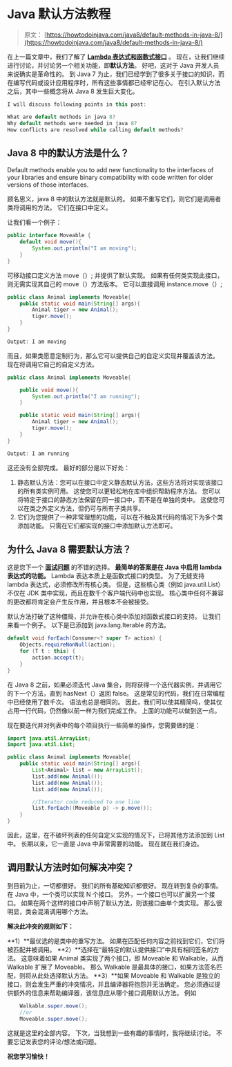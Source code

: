 # Java 默认方法教程

> 原文： [https://howtodoinjava.com/java8/default-methods-in-java-8/](https://howtodoinjava.com/java8/default-methods-in-java-8/)

在上一篇文章中，我们了解了 [**Lambda 表达式和函数式接口**](//howtodoinjava.com/java8/complete-lambda-expressions-tutorial-in-java/ "Complete lambda expressions tutorial") 。 现在，让我们继续进行讨论，并讨论另一个相关功能，即**默认方法**。 好吧，这对于 Java 开发人员来说确实是革命性的。 到 Java 7 为止，我们已经学到了很多关于接口的知识，而在编写代码或设计应用程序时，所有这些事情都已经牢记在心。 在引入默认方法之后，其中一些概念将从 Java 8 发生巨大变化。

```java
I will discuss following points in this post:

What are default methods in java 8?
Why default methods were needed in java 8?
How conflicts are resolved while calling default methods?

```

## Java 8 中的默认方法是什么？

Default methods enable you to add new functionality to the interfaces of your libraries and ensure binary compatibility with code written for older versions of those interfaces.

顾名思义，java 8 中的默认方法就是默认的。 如果不重写它们，则它们是调用者类将调用的方法。 它们在接口中定义。

让我们看一个例子：

```java
public interface Moveable {
    default void move(){
        System.out.println("I am moving");
    }
}

```

可移动接口定义方法 move（）; 并提供了默认实现。 如果有任何类实现此接口，则无需实现其自己的 move（）方法版本。 它可以直接调用 instance.move（）;

```java
public class Animal implements Moveable{
    public static void main(String[] args){
        Animal tiger = new Animal();
        tiger.move();
    }
}

Output: I am moving

```

而且，如果类愿意定制行为，那么它可以提供自己的自定义实现并覆盖该方法。 现在将调用它自己的自定义方法。

```java
public class Animal implements Moveable{

    public void move(){
        System.out.println("I am running");
    }

    public static void main(String[] args){
        Animal tiger = new Animal();
        tiger.move();
    }
}

Output: I am running

```

这还没有全部完成。 最好的部分是以下好处：

1.  静态默认方法：您可以在接口中定义静态默认方法，这些方法将对实现该接口的所有类实例可用。 这使您可以更轻松地在库中组织帮助程序方法。 您可以将特定于接口的静态方法保留在同一接口中，而不是在单独的类中。 这使您可以在类之外定义方法，但仍可与所有子类共享。
2.  它们为您提供了一种非常理想的功能，可以在不触及其代码的情况下为多个类添加功能。 只需在它们都实现的接口中添加默认方法即可。

## 为什么 Java 8 需要默认方法？

这是您下一个 [**面试问题**](//howtodoinjava.com/java-interview-questions/ "Java Interview Questions") 的不错的选择。 **最简单的答案是在 Java 中启用 lambda 表达式的功能。** Lambda 表达本质上是函数式接口的类型。 为了无缝支持 lambda 表达式，必须修改所有核心类。 但是，这些核心类（例如 java.util.List）不仅在 JDK 类中实现，而且在数千个客户端代码中也实现。 核心类中任何不兼容的更改都将肯定会产生反作用，并且根本不会被接受。

默认方法打破了这种僵局，并允许在核心类中添加对函数式接口的支持。 让我们来看一个例子。 以下是已添加到 java.lang.Iterable 的方法。

```java
default void forEach(Consumer<? super T> action) {
	Objects.requireNonNull(action);
	for (T t : this) {
		action.accept(t);
	}
}

```

在 Java 8 之前，如果必须迭代 Java 集合，则将获得一个迭代器实例，并调用它的下一个方法，直到 hasNext（）返回 false。 这是常见的代码，我们在日常编程中已经使用了数千次。 语法也总是相同的。 因此，我们可以使其精简吗，使其仅占用一行代码，仍然像以前一样为我们完成工作。 上面的功能可以做到这一点。

现在要迭代并对列表中的每个项目执行一些简单的操作，您需要做的是：

```java
import java.util.ArrayList;
import java.util.List;

public class Animal implements Moveable{
    public static void main(String[] args){
        List<Animal> list = new ArrayList();
        list.add(new Animal());
        list.add(new Animal());
        list.add(new Animal());

        //Iterator code reduced to one line
        list.forEach((Moveable p) -> p.move());
    }
}

```

因此，这里，在不破坏列表的任何自定义实现的情况下，已将其他方法添加到 List 中。 长期以来，它一直是 Java 中非常需要的功能。 现在就在我们身边。

## 调用默认方法时如何解决冲突？

到目前为止，一切都很好。 我们的所有基础知识都很好。 现在转到复杂的事情。 在 Java 中，一个类可以实现 N 个接口。 另外，一个接口也可以扩展另一个接口。 如果在两个这样的接口中声明了默认方法，则该接口由单个类实现。 那么很明显，类会混淆调用哪个方法。

**解决此冲突的规则如下：**

**1）**最优选的是类中的重写方法。 如果在匹配任何内容之前找到它们，它们将被匹配并被调用。
**2）**选择在“最特定的默认提供接口”中具有相同签名的方法。 这意味着如果 Animal 类实现了两个接口，即 Moveable 和 Walkable，从而 Walkable 扩展了 Moveable。 那么 Walkable 是最具体的接口，如果方法签名匹配，则将从此处选择默认方法。
**3）**如果 Moveable 和 Walkable 是独立的接口，则会发生严重的冲突情况，并且编译器将抱怨并无法确定。 您必须通过提供额外的信息来帮助编译器，该信息应从哪个接口调用默认方法。 例如

```java
	Walkable.super.move();
	//or 
	Moveable.super.move();

```

这就是这里的全部内容。 下次，当我想到一些有趣的事情时，我将继续讨论。 不要忘记发表您的评论/想法或问题。

**祝您学习愉快！**